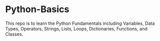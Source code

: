 # Python-Basics
This repo is to learn the Python Fundamentals including Variables, Data Types, Operators, Strings, Lists, Loops, Dictionaries, Functions, and Classes.

